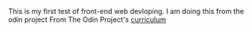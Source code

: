 This is my first test of front-end web devloping. 
I am doing this from the odin project
From The Odin Project's [curriculum](http://www.theodinproject.com/courses/web-development-101/lessons/html-css)
